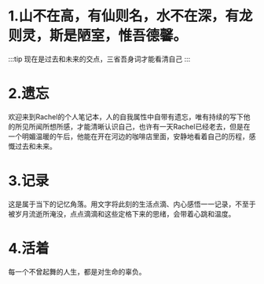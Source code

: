# 1.山不在高，有仙则名，水不在深，有龙则灵，斯是陋室，惟吾德馨。
:::tip
现在是过去和未来的交点，三省吾身词才能看清自己
:::
# 2.遗忘
欢迎来到Rachel的个人笔记本，人的自我属性中自带有遗忘，唯有持续的写下他的所见所闻所想所感，才能清晰认识自己，也许有一天Rachel已经老去，但是在一个明媚温暖的午后，他能在开在河边的咖啡店里面，安静地看着自己的历程，感慨过去和未来。

# 3.记录
这是属于当下的记忆角落。用文字将此刻的生活点滴、内心感悟一一记录，不至于被岁月流逝所淹没，点点滴滴和这些定格下来的思绪，会带着心跳和温度。

# 4.活着
每一个不曾起舞的人生，都是对生命的辜负。